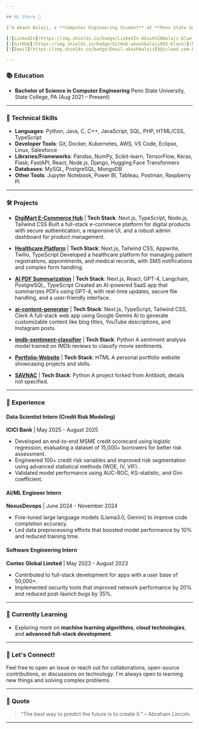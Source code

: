 ```yaml
---

## Hi there 👋

I’m Akash Balaji, a **Computer Engineering Student** at **Penn State University** with a passion for **full-stack development**, **AI/ML**, and **data science**. I specialize in building scalable, efficient, and innovative applications. Currently exploring new technologies and always open to learning and contributing to impactful projects.

[![LinkedIn](https://img.shields.io/badge/LinkedIn-Akash%20Balaji-blue)](https://linkedin.com/in/akashbalaji)
[![GitHub](https://img.shields.io/badge/GitHub-akashbalaji003-black)](https://github.com/akashbalaji003)
[![Email](https://img.shields.io/badge/Email-akashbalaji03@icloud.com-blue)](mailto:akashbalaji03@icloud.com)

---
```


### 📚 **Education**

* **Bachelor of Science in Computer Engineering**
  Penn State University, State College, PA (Aug 2021 – Present)

---

### 🔧 **Technical Skills**

* **Languages**: Python, Java, C, C++, JavaScript, SQL, PHP, HTML/CSS, TypeScript
* **Developer Tools**: Git, Docker, Kubernetes, AWS, VS Code, Eclipse, Linux, Salesforce
* **Libraries/Frameworks**: Pandas, NumPy, Scikit-learn, TensorFlow, Keras, Flask, FastAPI, React, Node.js, Django, Hugging Face Transformers
* **Databases**: MySQL, PostgreSQL, MongoDB
* **Other Tools**: Jupyter Notebook, Power BI, Tableau, Postman, Raspberry Pi

---
### 🛠 **Projects**

* **[DigiMart E-Commerce Hub](https://github.com/akashbalaji003/DigiMart-E-Commerce-Hub)** | **Tech Stack**: Next.js, TypeScript, Node.js, Tailwind CSS
  Built a full-stack e-commerce platform for digital products with secure authentication, a responsive UI, and a robust admin dashboard for product management.

* **[Healthcare Platform](https://github.com/akashbalaji003/Healthcare-Platform)** | **Tech Stack**: Next.js, Tailwind CSS, Appwrite, Twilio, TypeScript
  Developed a healthcare platform for managing patient registrations, appointments, and medical records, with SMS notifications and complex form handling.

* **[AI PDF Summarization](https://github.com/akashbalaji003/AI-PDF-Summarization)** | **Tech Stack**: Next.js, React, GPT-4, Langchain, PostgreSQL, TypeScript
  Created an AI-powered SaaS app that summarizes PDFs using GPT-4, with real-time updates, secure file handling, and a user-friendly interface.

* **[ai-content-generator](https://github.com/akashbalaji003/ai-content-generator)** | **Tech Stack**: Next.js, TypeScript, Tailwind CSS, Clerk
  A full-stack web app using Google Gemini AI to generate customizable content like blog titles, YouTube descriptions, and Instagram posts.

* **[imdb-sentiment-classifier](https://github.com/akashbalaji003/imdb-sentiment-classifier)** | **Tech Stack**: Python
  A sentiment analysis model trained on IMDb reviews to classify movie sentiments.

* **[Portfolio-Website](https://github.com/akashbalaji003/Portfolio-Website)** | **Tech Stack**: HTML
  A personal portfolio website showcasing projects and skills.

* **[SAVNAC](https://github.com/akashbalaji003/SAVNAC)** | **Tech Stack**: Python
  A project forked from Antibioti, details not specified.

---
### 💼 **Experience**

#### **Data Scientist Intern (Credit Risk Modeling)**

**ICICI Bank** | May 2025 - August 2025

* Developed an end-to-end MSME credit scorecard using logistic regression, evaluating a dataset of 15,000+ borrowers for better risk assessment.
* Engineered 100+ credit risk variables and improved risk segmentation using advanced statistical methods (WOE, IV, VIF).
* Validated model performance using AUC-ROC, KS-statistic, and Gini coefficient.

#### **AI/ML Engineer Intern**

**NexusDevops** | June 2024 - November 2024

* Fine-tuned large language models (Llama3.0, Gemini) to improve code completion accuracy.
* Led data preprocessing efforts that boosted model performance by 10% and reduced training time.

#### **Software Engineering Intern**

**Contec Global Limited** | May 2023 - August 2023

* Contributed to full-stack development for apps with a user base of 50,000+.
* Implemented security tools that improved network performance by 20% and reduced post-launch bugs by 35%.

---



### 🌱 **Currently Learning**

* Exploring more on **machine learning algorithms**, **cloud technologies**, and **advanced full-stack development**.

---

### 💬 **Let's Connect!**

Feel free to open an issue or reach out for collaborations, open-source contributions, or discussions on technology. I'm always open to learning new things and solving complex problems.

---

### 📝 **Quote**

> “The best way to predict the future is to create it.” – Abraham Lincoln

---
